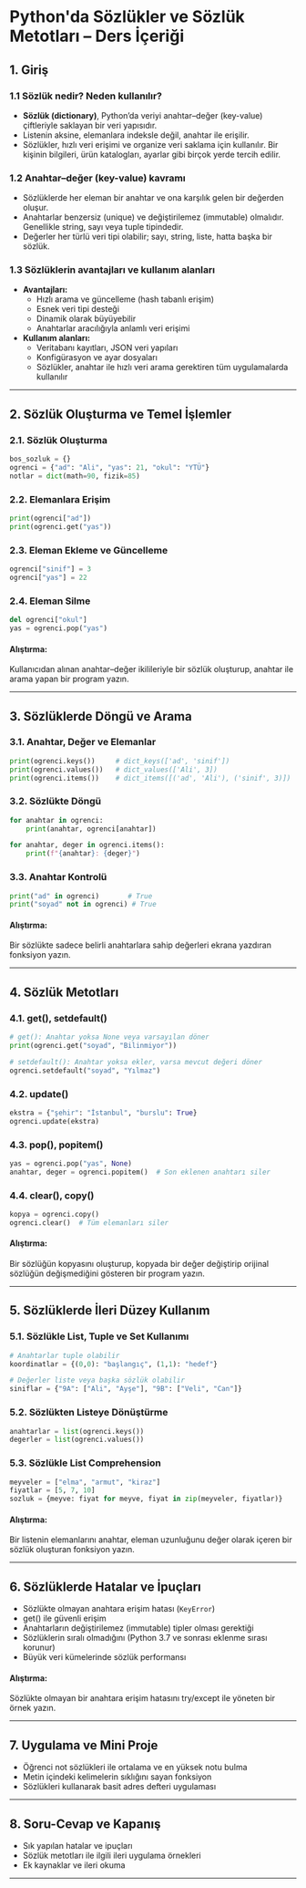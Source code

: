 # Python'da Sözlükler ve Sözlük Metotları – Ders İçeriği

## 1. Giriş

### 1.1 Sözlük nedir? Neden kullanılır?
- **Sözlük (dictionary)**, Python’da veriyi anahtar–değer (key-value) çiftleriyle saklayan bir veri yapısıdır.
- Listenin aksine, elemanlara indeksle değil, anahtar ile erişilir.
- Sözlükler, hızlı veri erişimi ve organize veri saklama için kullanılır. Bir kişinin bilgileri, ürün katalogları, ayarlar gibi birçok yerde tercih edilir.

### 1.2 Anahtar–değer (key-value) kavramı
- Sözlüklerde her eleman bir anahtar ve ona karşılık gelen bir değerden oluşur.
- Anahtarlar benzersiz (unique) ve değiştirilemez (immutable) olmalıdır. Genellikle string, sayı veya tuple tipindedir.
- Değerler her türlü veri tipi olabilir; sayı, string, liste, hatta başka bir sözlük.

### 1.3 Sözlüklerin avantajları ve kullanım alanları
- **Avantajları:**
    - Hızlı arama ve güncelleme (hash tabanlı erişim)
    - Esnek veri tipi desteği
    - Dinamik olarak büyüyebilir
    - Anahtarlar aracılığıyla anlamlı veri erişimi
- **Kullanım alanları:**
    - Veritabanı kayıtları, JSON veri yapıları
    - Konfigürasyon ve ayar dosyaları
    - Sözlükler, anahtar ile hızlı veri arama gerektiren tüm uygulamalarda kullanılır

---

## 2. Sözlük Oluşturma ve Temel İşlemler

### 2.1. Sözlük Oluşturma
```python
bos_sozluk = {}
ogrenci = {"ad": "Ali", "yas": 21, "okul": "YTÜ"}
notlar = dict(math=90, fizik=85)
```

### 2.2. Elemanlara Erişim
```python
print(ogrenci["ad"])
print(ogrenci.get("yas"))
```

### 2.3. Eleman Ekleme ve Güncelleme
```python
ogrenci["sinif"] = 3
ogrenci["yas"] = 22
```

### 2.4. Eleman Silme
```python
del ogrenci["okul"]
yas = ogrenci.pop("yas")
```

#### Alıştırma:
Kullanıcıdan alınan anahtar–değer ikilileriyle bir sözlük oluşturup, anahtar ile arama yapan bir program yazın.

---

## 3. Sözlüklerde Döngü ve Arama

### 3.1. Anahtar, Değer ve Elemanlar
```python
print(ogrenci.keys())     # dict_keys(['ad', 'sinif'])
print(ogrenci.values())   # dict_values(['Ali', 3])
print(ogrenci.items())    # dict_items([('ad', 'Ali'), ('sinif', 3)])
```

### 3.2. Sözlükte Döngü
```python
for anahtar in ogrenci:
    print(anahtar, ogrenci[anahtar])

for anahtar, deger in ogrenci.items():
    print(f"{anahtar}: {deger}")
```

### 3.3. Anahtar Kontrolü
```python
print("ad" in ogrenci)       # True
print("soyad" not in ogrenci) # True
```

#### Alıştırma:
Bir sözlükte sadece belirli anahtarlara sahip değerleri ekrana yazdıran fonksiyon yazın.

---

## 4. Sözlük Metotları

### 4.1. get(), setdefault()
```python
# get(): Anahtar yoksa None veya varsayılan döner
print(ogrenci.get("soyad", "Bilinmiyor"))

# setdefault(): Anahtar yoksa ekler, varsa mevcut değeri döner
ogrenci.setdefault("soyad", "Yılmaz")
```

### 4.2. update()
```python
ekstra = {"şehir": "İstanbul", "burslu": True}
ogrenci.update(ekstra)
```

### 4.3. pop(), popitem()
```python
yas = ogrenci.pop("yas", None)
anahtar, deger = ogrenci.popitem()  # Son eklenen anahtarı siler
```

### 4.4. clear(), copy()
```python
kopya = ogrenci.copy()
ogrenci.clear()  # Tüm elemanları siler
```

#### Alıştırma:
Bir sözlüğün kopyasını oluşturup, kopyada bir değer değiştirip orijinal sözlüğün değişmediğini gösteren bir program yazın.

---

## 5. Sözlüklerde İleri Düzey Kullanım

### 5.1. Sözlükle List, Tuple ve Set Kullanımı
```python
# Anahtarlar tuple olabilir
koordinatlar = {(0,0): "başlangıç", (1,1): "hedef"}

# Değerler liste veya başka sözlük olabilir
siniflar = {"9A": ["Ali", "Ayşe"], "9B": ["Veli", "Can"]}
```

### 5.2. Sözlükten Listeye Dönüştürme
```python
anahtarlar = list(ogrenci.keys())
degerler = list(ogrenci.values())
```

### 5.3. Sözlükle List Comprehension
```python
meyveler = ["elma", "armut", "kiraz"]
fiyatlar = [5, 7, 10]
sozluk = {meyve: fiyat for meyve, fiyat in zip(meyveler, fiyatlar)}
```

#### Alıştırma:
Bir listenin elemanlarını anahtar, eleman uzunluğunu değer olarak içeren bir sözlük oluşturan fonksiyon yazın.

---

## 6. Sözlüklerde Hatalar ve İpuçları

- Sözlükte olmayan anahtara erişim hatası (`KeyError`)
- get() ile güvenli erişim
- Anahtarların değiştirilemez (immutable) tipler olması gerektiği
- Sözlüklerin sıralı olmadığını (Python 3.7 ve sonrası eklenme sırası korunur)
- Büyük veri kümelerinde sözlük performansı

#### Alıştırma:
Sözlükte olmayan bir anahtara erişim hatasını try/except ile yöneten bir örnek yazın.

---

## 7. Uygulama ve Mini Proje

- Öğrenci not sözlükleri ile ortalama ve en yüksek notu bulma
- Metin içindeki kelimelerin sıklığını sayan fonksiyon
- Sözlükleri kullanarak basit adres defteri uygulaması

---

## 8. Soru-Cevap ve Kapanış

- Sık yapılan hatalar ve ipuçları
- Sözlük metotları ile ilgili ileri uygulama örnekleri
- Ek kaynaklar ve ileri okuma

---
